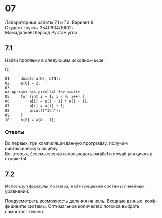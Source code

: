 # 07
Лабораторные работы 7.1 и 7.2. Вариант 8.<br>
Студент группы 3540904/10102:<br>
Мамадалиев Шерзод Рустам угли

## 7.1
Найти проблему в следующем исходном коде.

C:
```txt
01     double a[N], b[N];
02     a[0] = 2;
03
04 #pragma omp parallel for nowait
05     for (int i = 1; i < N; i++) {
06         a[i] = a[i - 1] * a[i - 1];
07         b[i] = a[i] + 1;
08         printf("1\n");
09     }
10     b[0] = a[N - 1];
```

### Ответы
Во первых, при компиляции данную программу, получим синтаксическую ошибку.
<br>
Во-вторых, бессмысленно использовать parallel и nowait для цикла в строке 04.
<br>

## 7.2
Используя формулы Крамера, найти решение системы линейных
уравнений.



Предусмотреть возможность деления на ноль. Входные данные: коэф-
фициенты системы. Оптимальное количество потоков выбрать самостоя-
тельно.
